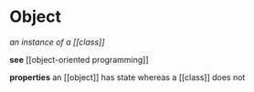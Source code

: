 # Object

_an instance of a [[class]]_

**see** [[object-oriented programming]]

**properties** an [[object]] has state whereas a [[class]] does not
